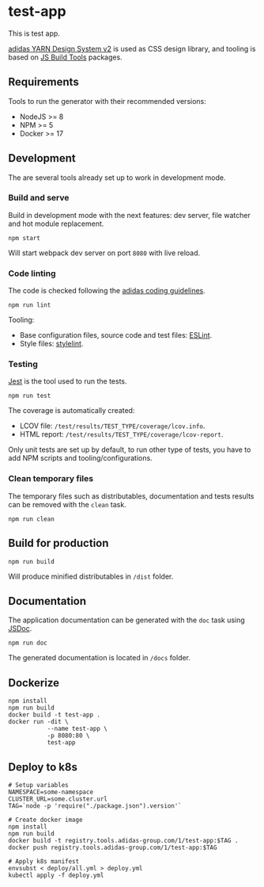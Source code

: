 # test-app

This is test app.

[adidas YARN Design System v2][yarn] is used as CSS design library, and tooling is based on [JS Build Tools][js-build-tools] packages.

## Requirements

Tools to run the generator with their recommended versions:

- NodeJS \>= 8
- NPM \>= 5
- Docker \>= 17

## Development

The are several tools already set up to work in development mode.

### Build and serve

Build in development mode with the next features: dev server, file watcher and hot module replacement.

```
npm start
```

Will start webpack dev server on port `8080` with live reload.

### Code linting

The code is checked following the [adidas coding guidelines][adidas-coding-guidelines].

```
npm run lint
```

Tooling:

- Base configuration files, source code and test files: [ESLint][eslint].
- Style files: [stylelint][stylelint].

### Testing

[Jest][jest] is the tool used to run the tests.

```
npm run test
```

The coverage is automatically created:

- LCOV file: `/test/results/TEST_TYPE/coverage/lcov.info`.
- HTML report: `/test/results/TEST_TYPE/coverage/lcov-report`.

Only unit tests are set up by default, to run other type of tests, you have to add NPM scripts and tooling/configurations.

### Clean temporary files

The temporary files such as distributables, documentation and tests results can be removed with the `clean` task.

```
npm run clean
```

## Build for production

```
npm run build
```

Will produce minified distributables in `/dist` folder.

## Documentation

The application documentation can be generated with the `doc` task using [JSDoc][jsdoc].

```
npm run doc
```

The generated documentation is located in `/docs` folder.

## Dockerize

```
npm install
npm run build
docker build -t test-app .
docker run -dit \
           --name test-app \
           -p 8080:80 \
           test-app
```

## Deploy to k8s

```
# Setup variables
NAMESPACE=some-namespace
CLUSTER_URL=some.cluster.url
TAG=`node -p 'require("./package.json").version'`

# Create docker image
npm install
npm run build
docker build -t registry.tools.adidas-group.com/1/test-app:$TAG .
docker push registry.tools.adidas-group.com/1/test-app:$TAG

# Apply k8s manifest
envsubst < deploy/all.yml > deploy.yml
kubectl apply -f deploy.yml
```

[adidas-coding-guidelines]: https://github.com/adidas/adidas-contribution-guidelines/wiki/Coding-style-guidelines
[jest]: https://jestjs.io/
[js-build-tools]: https://github.com/adidas/js-build-tools
[eslint]: https://eslint.org/
[jsdoc]: http://usejsdoc.org/
[stylelint]: https://stylelint.io/
[yarn]: http://yarn.adidas.com/
